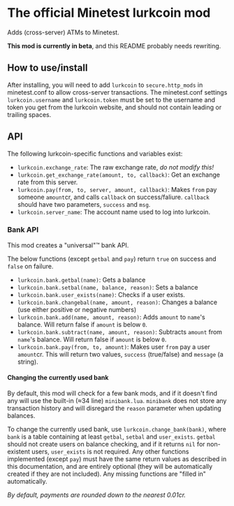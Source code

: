 # The official Minetest lurkcoin mod

Adds (cross-server) ATMs to Minetest.

**This mod is currently in beta**, and this README probably needs rewriting.

## How to use/install

After installing, you will need to add `lurkcoin` to `secure.http_mods` in
minetest.conf to allow cross-server transactions. The minetest.conf settings
`lurkcoin.username` and `lurkcoin.token` must be set to the username and token
you get from the lurkcoin website, and should not contain leading or trailing
spaces.

## API

The following lurkcoin-specific functions and variables exist:

 - `lurkcoin.exchange_rate`: The raw exchange rate, *do not modify this!*
 - `lurkcoin.get_exchange_rate(amount, to, callback)`: Get an exchange rate
    from this server.
 - `lurkcoin.pay(from, to, server, amount, callback)`: Makes `from` pay someone
    `amount`cr, and calls `callback` on success/faliure. `callback` should have two
    parameters, `success` and `msg`.
 - `lurkcoin.server_name`: The account name used to log into lurkcoin.

### Bank API

This mod creates a "universal"™ bank API.

The below functions (except `getbal` and `pay`) return `true` on success and
`false` on failure.

 - `lurkcoin.bank.getbal(name)`: Gets a balance
 - `lurkcoin.bank.setbal(name, balance, reason)`: Sets a balance
 - `lurkcoin.bank.user_exists(name)`: Checks if a user exists.
 - `lurkcoin.bank.changebal(name, amount, reason)`: Changes a balance (use
    either positive or negative numbers)
 - `lurkcoin.bank.add(name, amount, reason)`: Adds `amount` to `name`'s balance.
    Will return false if `amount` is below `0`.
 - `lurkcoin.bank.subtract(name, amount, reason)`: Subtracts `amount` from
    `name`'s balance. Will return false if `amount` is below `0`.
 - `lurkcoin.bank.pay(from, to, amount)`: Makes user `from` pay a user
    `amount`cr. This will return two values, `success` (true/false) and
    `message` (a string).

#### Changing the currently used bank

By default, this mod will check for a few bank mods, and if it doesn't find any
will use the built-in (≈34 line) `minibank.lua`. `minibank` does not store any
transaction history and will disregard the `reason` parameter when updating
balances.

To change the currently used bank, use `lurkcoin.change_bank(bank)`, where
`bank` is a table containing at least `getbal`, `setbal` and `user_exists`.
`getbal` should not create users on balance checking, and if it returns `nil`
for non-existent users, `user_exists` is not required. Any other functions
implemented (except `pay`) must have the same return values as described in this
documentation, and are entirely optional (they will be automatically created if
they are not included). Any missing functions are "filled in" automatically.

*By default, payments are rounded down to the nearest 0.01cr.*

